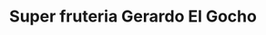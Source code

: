 ---
title: "Super fruteria Gerardo El Gocho"
url: /maracaibo/super-fruteria-gerardo-el-gocho/
shop: Gemüse & Obst
---